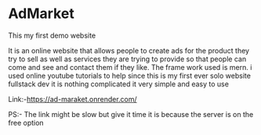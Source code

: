 # AdMarket

This my first demo website

It is an online website that allows people to create ads for the product they  try to sell as well as services they are trying to provide so that people can come and see 
and contact them if they like. The frame work used is mern. i used online youtube tutorials to help since this is my first ever solo website fullstack dev it is nothing complicated
it very simple and easy to use  

Link:-https://ad-maraket.onrender.com/

PS:- The link might be slow but give it time it is because the server is on the free option
